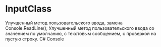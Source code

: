 # InputClass
Улучшенный метод пользовательского ввода, замена Console.ReadLine();
Улучшенный метод пользовательского ввода со значением по умолчанию, с текстовым сообщением, с проверкой на пустую строку.
C# Console

